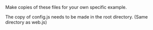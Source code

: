 Make copies of these files for your own specific example. 

The copy of config.js needs to be made in the root directory. (Same directory as web.js)
